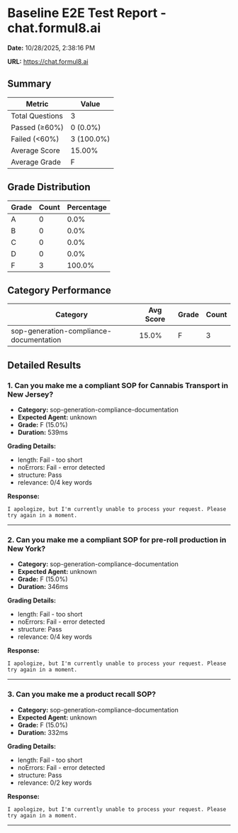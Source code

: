 # Baseline E2E Test Report - chat.formul8.ai

**Date:** 10/28/2025, 2:38:16 PM

**URL:** https://chat.formul8.ai

## Summary

| Metric | Value |
|--------|-------|
| Total Questions | 3 |
| Passed (≥60%) | 0 (0.0%) |
| Failed (<60%) | 3 (100.0%) |
| Average Score | 15.00% |
| Average Grade | F |

## Grade Distribution

| Grade | Count | Percentage |
|-------|-------|------------|
| A | 0 | 0.0% |
| B | 0 | 0.0% |
| C | 0 | 0.0% |
| D | 0 | 0.0% |
| F | 3 | 100.0% |

## Category Performance

| Category | Avg Score | Grade | Count |
|----------|-----------|-------|-------|
| sop-generation-compliance-documentation | 15.0% | F | 3 |

## Detailed Results

### 1. Can you make me a compliant SOP for Cannabis Transport in New Jersey?

- **Category:** sop-generation-compliance-documentation
- **Expected Agent:** unknown
- **Grade:** F (15.0%)
- **Duration:** 539ms

**Grading Details:**
- length: Fail - too short
- noErrors: Fail - error detected
- structure: Pass
- relevance: 0/4 key words

**Response:**
```
I apologize, but I'm currently unable to process your request. Please try again in a moment.
```

---

### 2. Can you make me a compliant SOP for pre-roll production in New York?

- **Category:** sop-generation-compliance-documentation
- **Expected Agent:** unknown
- **Grade:** F (15.0%)
- **Duration:** 346ms

**Grading Details:**
- length: Fail - too short
- noErrors: Fail - error detected
- structure: Pass
- relevance: 0/4 key words

**Response:**
```
I apologize, but I'm currently unable to process your request. Please try again in a moment.
```

---

### 3. Can you make me a product recall SOP?

- **Category:** sop-generation-compliance-documentation
- **Expected Agent:** unknown
- **Grade:** F (15.0%)
- **Duration:** 332ms

**Grading Details:**
- length: Fail - too short
- noErrors: Fail - error detected
- structure: Pass
- relevance: 0/2 key words

**Response:**
```
I apologize, but I'm currently unable to process your request. Please try again in a moment.
```

---

